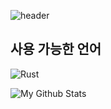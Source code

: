 ![header](https://capsule-render.vercel.app/api?type=wave&color=aaffaa&height=300&section=header&text=greeg01&fontSize=90&fontColor=ffffff)


## 사용 가능한 언어


![Rust](https://img.shields.io/badge/rust-%23000000.svg?style=for-the-badge&logo=rust&logoColor=white)




![My Github Stats](https://github-readme-stats.vercel.app/api?username=greeg01-dev&show_icons=true&theme=radical)

